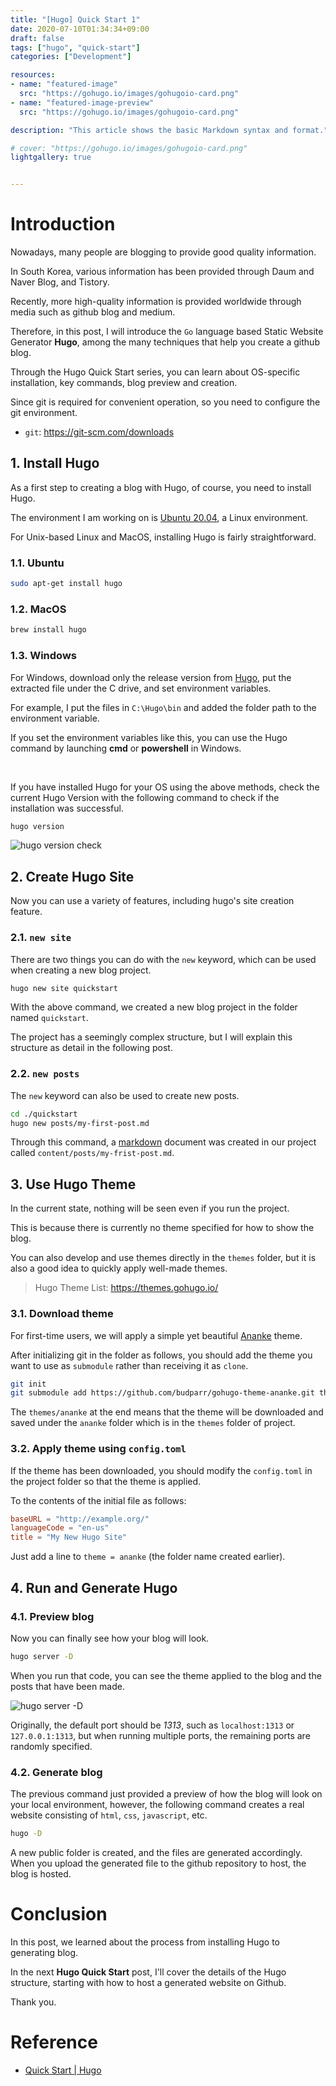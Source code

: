 ```yaml
---
title: "[Hugo] Quick Start 1"
date: 2020-07-10T01:34:34+09:00
draft: false 
tags: ["hugo", "quick-start"]
categories: ["Development"]

resources:
- name: "featured-image"
  src: "https://gohugo.io/images/gohugoio-card.png"
- name: "featured-image-preview"
  src: "https://gohugo.io/images/gohugoio-card.png"

description: "This article shows the basic Markdown syntax and format."

# cover: "https://gohugo.io/images/gohugoio-card.png"
lightgallery: true


---
```


<!-- <img src="https://gohugo.io/images/gohugoio-card.png" /> -->

# Introduction

Nowadays, many people are blogging to provide good quality information.

In South Korea, various information has been provided through Daum and Naver Blog, and Tistory.

Recently, more high-quality information is provided worldwide through media such as github blog and medium.

Therefore, in this post, I will introduce the `Go` language based Static Website Generator **Hugo**, among the many techniques that help you create a github blog.

Through the Hugo Quick Start series, you can learn about OS-specific installation, key commands, blog preview and creation. 

Since git is required for convenient operation, so you need to configure the git environment.

- `git`: https://git-scm.com/downloads


## 1. Install Hugo 

As a first step to creating a blog with Hugo, of course, you need to install Hugo.

The environment I am working on is [Ubuntu 20.04](https://releases.ubuntu.com/20.04/), a Linux environment.

For Unix-based Linux and MacOS, installing Hugo is fairly straightforward.

### 1.1. Ubuntu

```bash
sudo apt-get install hugo 
```

### 1.2. MacOS

```bash
brew install hugo
```


### 1.3. Windows

For Windows, download only the release version from [Hugo](https://github.com/gohugoio/hugo/releases), put the extracted file under the C drive, and set environment variables.

For example, I put the files in `C:\Hugo\bin` and added the folder path to the environment variable.

If you set the environment variables like this, you can use the Hugo command by launching **cmd** or **powershell** in Windows.

<br /> 

If you have installed Hugo for your OS using the above methods, check the current Hugo Version with the following command to check if the installation was successful.

```bash
hugo version
```

![hugo version check](/images/hugo_quick_start/hugo_version.png)

## 2. Create Hugo Site

Now you can use a variety of features, including hugo's site creation feature.

### 2.1. `new site`

There are two things you can do with the `new` keyword, which can be used when creating a new blog project.

```bash
hugo new site quickstart
```

With the above command, we created a new blog project in the folder named `quickstart`.
 
The project has a seemingly complex structure, but I will explain this structure as detail in the following post.

### 2.2. `new posts`

The `new` keyword can also be used to create new posts.

```bash
cd ./quickstart
hugo new posts/my-first-post.md
```

Through this command, a [markdown](https://gist.github.com/ihoneymon/652be052a0727ad59601) document was created in our project called `content/posts/my-frist-post.md`.

## 3. Use Hugo Theme

In the current state, nothing will be seen even if you run the project.

This is because there is currently no theme specified for how to show the blog.

You can also develop and use themes directly in the `themes` folder, but it is also a good idea to quickly apply well-made themes.

> Hugo Theme List: https://themes.gohugo.io/

### 3.1. Download theme 

For first-time users, we will apply a simple yet beautiful [Ananke](https://themes.gohugo.io/gohugo-theme-ananke/) theme.

After initializing git in the folder as follows, you should add the theme you want to use as `submodule` rather than receiving it as `clone`.

```bash
git init
git submodule add https://github.com/budparr/gohugo-theme-ananke.git themes/ananke
```

The `themes/ananke` at the end means that the theme will be downloaded and saved under the `ananke` folder which is in the `themes` folder of project.

### 3.2. Apply theme using `config.toml`

If the theme has been downloaded, you should modify the `config.toml` in the project folder so that the theme is applied.

To the contents of the initial file as follows: 

```toml
baseURL = "http://example.org/"
languageCode = "en-us"
title = "My New Hugo Site"
```

Just add a line to `theme = ananke` (the folder name created earlier).


## 4. Run and Generate Hugo

### 4.1. Preview blog

Now you can finally see how your blog will look.

```bash
hugo server -D
```

When you run that code, you can see the theme applied to the blog and the posts that have been made.

![hugo server -D](/images/hugo_quick_start/hugo_server.png)

Originally, the default port should be *1313*, such as `localhost:1313` or `127.0.0.1:1313`, but when running multiple ports, the remaining ports are randomly specified.

### 4.2. Generate blog

The previous command just provided a preview of how the blog will look on your local environment, however, the following command creates a real website consisting of `html`, `css`, `javascript`, etc.

```bash
hugo -D
```

A new public folder is created, and the files are generated accordingly. When you upload the generated file to the github repository to host, the blog is hosted.

# Conclusion

In this post, we learned about the process from installing Hugo to generating blog.

In the next **Hugo Quick Start** post, I'll cover the details of the Hugo structure, starting with how to host a generated website on Github.

Thank you.

# Reference

- [Quick Start | Hugo](https://gohugo.io/getting-started/quick-start/) 



